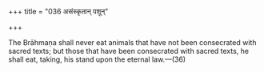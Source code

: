 +++
title = "036 असंस्कृतान् पशून्"

+++

The Brāhmaṇa shall never eat animals that have not been consecrated with sacred texts; but those that have been consecrated with sacred texts, he shall eat, taking, his stand upon the eternal law.—(36) 